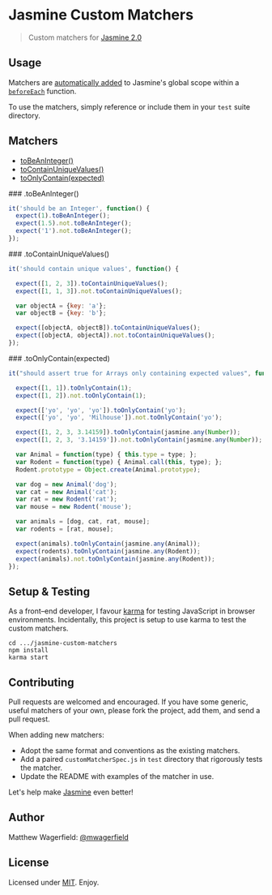 # Jasmine Custom Matchers

> Custom matchers for [Jasmine 2.0][jasmine]

## Usage

Matchers are [automatically added][automatic] to Jasmine's global scope within a [`beforeEach`][beforeeach] function.

To use the matchers, simply reference or include them in your `test` suite directory.

## Matchers

* [toBeAnInteger()](#toBeAnInteger)
* [toContainUniqueValues()](#toContainUniqueValues)
* [toOnlyContain(expected)](#toOnlyContain)

<a name="toBeAnInteger"/>
### .toBeAnInteger()

```javascript
it('should be an Integer', function() {
  expect(1).toBeAnInteger();
  expect(1.5).not.toBeAnInteger();
  expect('1').not.toBeAnInteger();
});
```

<a name="toContainUniqueValues"/>
### .toContainUniqueValues()

```javascript
it('should contain unique values', function() {

  expect([1, 2, 3]).toContainUniqueValues();
  expect([1, 1, 3]).not.toContainUniqueValues();

  var objectA = {key: 'a'};
  var objectB = {key: 'b'};

  expect([objectA, objectB]).toContainUniqueValues();
  expect([objectA, objectA]).not.toContainUniqueValues();
});
```

<a name="toOnlyContain"/>
### .toOnlyContain(expected)

```javascript
it("should assert true for Arrays only containing expected values", function() {

  expect([1, 1]).toOnlyContain(1);
  expect([1, 2]).not.toOnlyContain(1);

  expect(['yo', 'yo', 'yo']).toOnlyContain('yo');
  expect(['yo', 'yo', 'Milhouse']).not.toOnlyContain('yo');

  expect([1, 2, 3, 3.14159]).toOnlyContain(jasmine.any(Number));
  expect([1, 2, 3, '3.14159']).not.toOnlyContain(jasmine.any(Number));

  var Animal = function(type) { this.type = type; };
  var Rodent = function(type) { Animal.call(this, type); };
  Rodent.prototype = Object.create(Animal.prototype);

  var dog = new Animal('dog');
  var cat = new Animal('cat');
  var rat = new Rodent('rat');
  var mouse = new Rodent('mouse');

  var animals = [dog, cat, rat, mouse];
  var rodents = [rat, mouse];

  expect(animals).toOnlyContain(jasmine.any(Animal));
  expect(rodents).toOnlyContain(jasmine.any(Rodent));
  expect(animals).not.toOnlyContain(jasmine.any(Rodent));
});
```

## Setup & Testing

As a front–end developer, I favour [karma][karma] for testing JavaScript in browser environments. Incidentally, this project is setup to use karma to test the custom matchers.

```
cd .../jasmine-custom-matchers
npm install
karma start
```

## Contributing

Pull requests are welcomed and encouraged. If you have some generic, useful matchers of your own, please fork the project, add them, and send a pull request.

When adding new matchers:

* Adopt the same format and conventions as the existing matchers.
* Add a paired `customMatcherSpec.js` in `test` directory that rigorously tests the matcher.
* Update the README with examples of the matcher in use.

Let's help make [Jasmine][jasmine] even better!

## Author

Matthew Wagerfield: [@mwagerfield][twitter]

## License

Licensed under [MIT][mit]. Enjoy.

[automatic]: ./matchers/toBeAnInteger.js#L4
[beforeeach]: http://jasmine.github.io/2.0/introduction.html#section-Setup_and_Teardown
[jasmine]: http://jasmine.github.io/2.0/introduction.html
[karma]: http://karma-runner.github.io/0.12/index.html
[twitter]: http://twitter.com/mwagerfield
[mit]: http://www.opensource.org/licenses/mit-license.php
